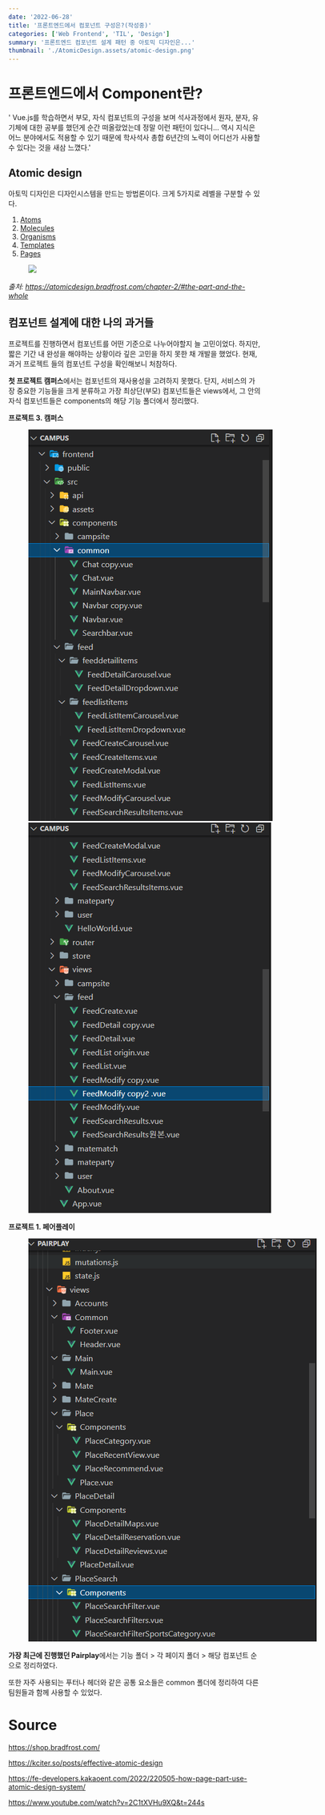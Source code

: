 ```yaml
---
date: '2022-06-28'
title: '프론트엔드에서 컴포넌트 구성은?(작성중)'
categories: ['Web Frontend', 'TIL', 'Design']
summary: '프론트엔드 컴포넌트 설계 패턴 중 아토믹 디자인은...'
thumbnail: './AtomicDesign.assets/atomic-design.png'
---
```


# 프론트엔드에서 Component란?

' Vue.js를 학습하면서 부모, 자식 컴포넌트의 구성을 보며 석사과정에서 원자, 분자, 유기체에 대한 공부를 했던게 순간 떠올랐었는데 정말 이런 패턴이 있다니... 역시 지식은 어느 분야에서도 적용할 수 있기 때문에 학사석사 총합 6년간의 노력이 어디선가 사용할 수 있다는 것을 새삼 느꼈다.'

## Atomic design

아토믹 디자인은 디자인시스템을 만드는 방법론이다. 크게 5가지로 레벨을 구분할 수 있다.

1. [Atoms](https://bradfrost.com/blog/post/atomic-web-design/#atoms)
2. [Molecules](https://bradfrost.com/blog/post/atomic-web-design/#molecules)
3. [Organisms](https://bradfrost.com/blog/post/atomic-web-design/#organisms)
4. [Templates](https://bradfrost.com/blog/post/atomic-web-design/#templates)
5. [Pages](https://bradfrost.com/blog/post/atomic-web-design/#pages)

<figure>
    <img src="https://atomicdesign.bradfrost.com/images/content/instagram-atomic.png" style="max-width:100%; margin: 0 auto;"></img>
</figure>
<address><em>출처</em>: <a href="https://atomicdesign.bradfrost.com/chapter-2/#the-part-and-the-whole"> https://atomicdesign.bradfrost.com/chapter-2/#the-part-and-the-whole </a> </address>

## 컴포넌트 설계에 대한 나의 과거들

프로젝트를 진행하면서 컴포넌트를 어떤 기준으로 나누어야할지 늘 고민이었다. 하지만, 짧은 기간 내 완성을 해야하는 상황이라 깊은 고민을 하지 못한 채 개발을 했었다. 현재, 과거 프로젝트 들의 컴포넌트 구성을 확인해보니 처참하다.

**첫 프로젝트 캠퍼스**에서는 컴포넌트의 재사용성을 고려하지 못했다. 단지, 서비스의 가장 중요한 기능들을 크게 분류하고 가장 최상단(부모) 컴포넌트들은 views에서, 그 안의 자식 컴포넌트들은 components의 해당 기능 폴더에서 정리했다.

**프로젝트 3. 캠퍼스**

<figure>
<img src="./AtomicDesign.assets/campus1.png" alt="campus1.png" style="margin: 0 auto; max-width:500px;" />
<img src="./AtomicDesign.assets/campus2.png" alt="campus2.png" style="margin:0 auto; max-width:500px;" />

</figure>

**프로젝트 1. 페어플레이**

<figure>
<img src="./AtomicDesign.assets/pairplay1.png" alt="pairplay1" style="margin: 0 auto; max-width:800px;" />
</figure>

**가장 최근에 진행했던 Pairplay**에서는 기능 폴더 > 각 페이지 폴더 > 해당 컴포넌트 순으로 정리하였다.

또한 자주 사용되는 푸터나 헤더와 같은 공통 요소들은 common 폴더에 정리하여 다른 팀원들과 함께 사용할 수 있었다.

# Source

https://shop.bradfrost.com/

https://kciter.so/posts/effective-atomic-design

https://fe-developers.kakaoent.com/2022/220505-how-page-part-use-atomic-design-system/

https://www.youtube.com/watch?v=2C1tXVHu9XQ&t=244s
